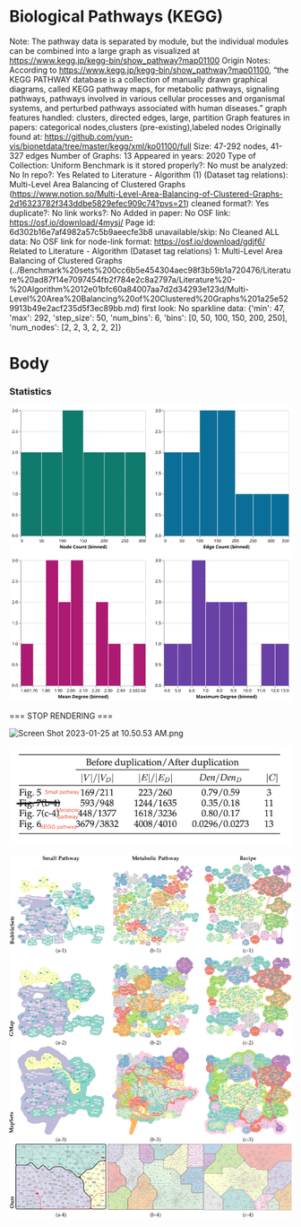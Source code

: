 # Biological Pathways (KEGG)

Note: The pathway data is separated by module, but the individual modules can be combined into a large graph as visualized at https://www.kegg.jp/kegg-bin/show_pathway?map01100
Origin Notes: According to https://www.kegg.jp/kegg-bin/show_pathway?map01100, “the KEGG PATHWAY database is a collection of manually drawn graphical diagrams, called KEGG pathway maps, for metabolic pathways, signaling pathways, pathways involved in various cellular processes and organismal systems, and perturbed pathways associated with human diseases.”
graph features handled: clusters, directed edges, large, partition
Graph features in papers: categorical nodes,clusters (pre-existing),labeled nodes
Originally found at: https://github.com/yun-vis/bionetdata/tree/master/kegg/xml/ko01100/full
Size: 47-292 nodes, 41-327 edges
Number of Graphs: 13
Appeared in years: 2020
Type of Collection: Uniform Benchmark
is it stored properly?: No
must be analyzed: No
In repo?: Yes
Related to Literature - Algorithm (1) (Dataset tag relations): Multi-Level Area Balancing of Clustered Graphs (https://www.notion.so/Multi-Level-Area-Balancing-of-Clustered-Graphs-2d16323782f343ddbe5829efec909c74?pvs=21)
cleaned format?: Yes
duplicate?: No
link works?: No
Added in paper: No
OSF link: https://osf.io/download/4mysj/
Page id: 6d302b16e7af4982a57c5b9aeecfe3b8
unavailable/skip: No
Cleaned ALL data: No
OSF link for node-link format: https://osf.io/download/gdjf6/
Related to Literature - Algorithm (Dataset tag relations) 1: Multi-Level Area Balancing of Clustered Graphs (../Benchmark%20sets%200cc6b5e454304aec98f3b59b1a720476/Literature%20ad87f14e7097454fb2f784e2c8a2797a/Literature%20-%20Algorithm%2012e01bfc60a84007aa7d2d34293e123d/Multi-Level%20Area%20Balancing%20of%20Clustered%20Graphs%201a25e529913b49e2acf235d5f3ec89bb.md)
first look: No
sparkline data: {'min': 47, 'max': 292, 'step_size': 50, 'num_bins': 6, 'bins': [0, 50, 100, 150, 200, 250], 'num_nodes': [2, 2, 3, 2, 2, 2]}

# Body

### Statistics

![four_in_one.svg](Biological%20Pathways%20(KEGG)%206d302b16e7af4982a57c5b9aeecfe3b8/four_in_one.svg)

=== STOP RENDERING ===

![Screen Shot 2023-01-25 at 10.50.53 AM.png](Biological%20Pathways%20(KEGG)%206d302b16e7af4982a57c5b9aeecfe3b8/Screen_Shot_2023-01-25_at_10.50.53_AM.png)

![Screen Shot 2023-01-25 at 10.52.55 AM.png](Biological%20Pathways%20(KEGG)%206d302b16e7af4982a57c5b9aeecfe3b8/Screen_Shot_2023-01-25_at_10.52.55_AM.png)

![Untitled](Biological%20Pathways%20(KEGG)%206d302b16e7af4982a57c5b9aeecfe3b8/Untitled.png)